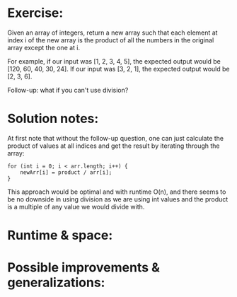 # Exercise:
Given an array of integers, return a new array such that each element at index i of the new array is the product of all the numbers in the original array except the one at i.

For example, if our input was [1, 2, 3, 4, 5], the expected output would be [120, 60, 40, 30, 24]. If our input was [3, 2, 1], the expected output would be [2, 3, 6].

Follow-up: what if you can't use division?

# Solution notes:
At first note that without the follow-up question, one can just calculate the product of values at all indices and get
the result by iterating through the array:
```
for (int i = 0; i < arr.length; i++) {
    newArr[i] = product / arr[i];
}
```
This approach would be optimal and with runtime O(n),
and there seems to be no downside in using division as we are using int values and the product is a multiple of
any value we would divide with.

# Runtime & space:

# Possible improvements & generalizations: